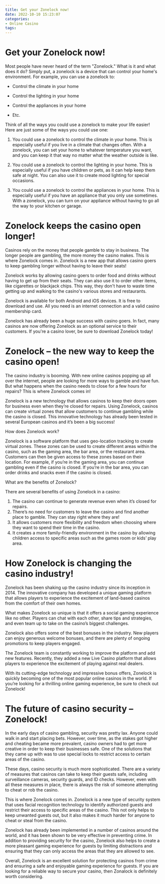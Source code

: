 ```yaml
---
title: Get your Zonelock now!
date: 2022-10-10 15:23:07
categories:
- Online Casino
tags:
---
```



#  Get your Zonelock now!

Most people have never heard of the term "Zonelock." What is it and what does it do? Simply put, a zonelock is a device that can control your home's environment. For example, you can use a zonelock to:

- Control the climate in your home

- Control the lighting in your home

- Control the appliances in your home

- Etc.

Think of all the ways you could use a zonelock to make your life easier! Here are just some of the ways you could use one:

1. You could use a zonelock to control the climate in your home. This is especially useful if you live in a climate that changes often. With a zonelock, you can set your home to whatever temperature you want, and you can keep it that way no matter what the weather outside is like.

2. You could use a zonelock to control the lighting in your home. This is especially useful if you have children or pets, as it can help keep them safe at night. You can also use it to create mood lighting for special occasions.

3. You could use a zonelock to control the appliances in your home. This is especially useful if you have an appliance that you only use sometimes. With a zonelock, you can turn on your appliance without having to go all the way to your kitchen or garage.

#  Zonelock keeps the casino open longer!

Casinos rely on the money that people gamble to stay in business. The longer people are gambling, the more money the casino makes. This is where Zonelock comes in. Zonelock is a new app that allows casino goers to keep gambling longer without having to leave their seats!

Zonelock works by allowing casino goers to order food and drinks without having to get up from their seats. They can also use it to order other items, like cigarettes or blackjack chips. This way, they don't have to waste time getting up and walking to the casino's various stores and restaurants.

Zonelock is available for both Android and iOS devices. It is free to download and use. All you need is an internet connection and a valid casino membership card.

Zonelock has already been a huge success with casino goers. In fact, many casinos are now offering Zonelock as an optional service to their customers. If you're a casino lover, be sure to download Zonelock today!

#  Zonelock – the new way to keep the casino open!

The casino industry is booming. With new online casinos popping up all over the internet, people are looking for more ways to gamble and have fun. But what happens when the casino needs to close for a few hours for repairs? This is where Zonelock comes in!

Zonelock is a new technology that allows casinos to keep their doors open for business even when they’re closed for repairs. Using Zonelock, casinos can create virtual zones that allow customers to continue gambling while the casino is closed. This innovative technology has already been tested in several European casinos and it’s been a big success!

How does Zonelock work?

Zonelock is a software platform that uses geo-location tracking to create virtual zones. These zones can be used to create different areas within the casino, such as the gaming area, the bar area, or the restaurant area. Customers can then be given access to these zones based on their location. For example, if you’re in the gaming area, you can continue gambling even if the casino is closed. If you’re in the bar area, you can order drinks and snacks even if the casino is closed.

What are the benefits of Zonelock?

There are several benefits of using Zonelock in a casino:

1) The casino can continue to generate revenue even when it’s closed for repairs.
2) There’s no need for customers to leave the casino and find another place to gamble. They can stay right where they are!
3) It allows customers more flexibility and freedom when choosing where they want to spend their time in the casino.
4) It creates a more family-friendly environment in the casino by allowing children access to specific areas such as the games room or kids’ play area.

#  How Zonelock is changing the casino industry!

Zonelock has been shaking up the casino industry since its inception in 2014. The innovative company has developed a unique gaming platform that allows players to experience the excitement of land-based casinos from the comfort of their own homes.

What makes Zonelock so unique is that it offers a social gaming experience like no other. Players can chat with each other, share tips and strategies, and even team up to take on the casino’s biggest challenges.

Zonelock also offers some of the best bonuses in the industry. New players can enjoy generous welcome bonuses, and there are plenty of ongoing promotions to keep players engaged.

The Zonelock team is constantly working to improve the platform and add new features. Recently, they added a new Live Casino platform that allows players to experience the excitement of playing against real dealers.

With its cutting-edge technology and impressive bonus offers, Zonelock is quickly becoming one of the most popular online casinos in the world. If you’re looking for a thrilling online gaming experience, be sure to check out Zonelock!

#  The future of casino security – Zonelock!

In the early days of casino gambling, security was pretty lax. Anyone could walk in and start placing bets. However, over time, as the stakes got higher and cheating became more prevalent, casino owners had to get more creative in order to keep their businesses safe. One of the solutions that they came up with was to use special locks to restrict access to certain areas of the casino.

These days, casino security is much more sophisticated. There are a variety of measures that casinos can take to keep their guests safe, including surveillance cameras, security guards, and ID checks. However, even with all these measures in place, there is always the risk of someone attempting to cheat or rob the casino.

This is where Zonelock comes in. Zonelock is a new type of security system that uses facial recognition technology to identify authorized guests and restrict their access to specific areas of the casino. This not only helps to keep unwanted guests out, but it also makes it much harder for anyone to cheat or steal from the casino.

Zonelock has already been implemented in a number of casinos around the world, and it has been shown to be very effective in preventing crime. In addition to providing security for the casino, Zonelock also helps to create a more pleasant gaming experience for guests by limiting distractions and ensuring that they can only access the areas that they are allowed to see.

Overall, Zonelock is an excellent solution for protecting casinos from crime and ensuring a safe and enjoyable gaming experience for guests. If you are looking for a reliable way to secure your casino, then Zonalock is definitely worth considering.